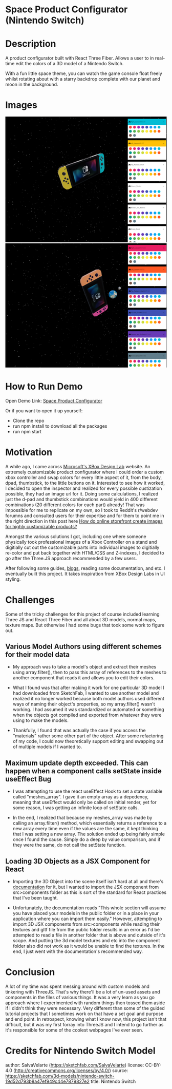 # Space Product Configurator (Nintendo Switch)

# Description

A product configurator built with React Three Fiber. Allows a user to in real-time edit the colors of a 3D model of a Nintendo Switch.

With a fun little space theme, you can watch the game console float freely whilst rotating about with a starry backdrop complete with our planet and moon in the background.

# Images

<p align = "center">
 <img src = "src\assets\images\switch_one.png" alt = "front">
 <img src = "src\assets\images\switch_two_.png" alt = "bottom">
</p>

# How to Run Demo

Open Demo Link: [Space Product Configurator](https://nikurou.github.io/Space_Product_Configurator/)

Or if you want to open it up yourself:

- Clone the repo
- run npm install to download all the packages
- run npm start

# Motivation

A while ago, I came across [Microsoft's XBox Design Lab](https://www.microsoft.com/store/configure/xbox-design-lab/900WZDF9XJVG) website. An extremely customizable product configurator where I could order a custom xbox controller and swap colors for every little aspect of it, from the body, dpad, thumbstick, to the little buttons on it. Interested to see how it worked, I decided to open the inspector and realized for every possible custization possible, they had an image url for it. Doing some calculations, I realized just the d-pad and thumbstick combinations would yield in 400 different combinations (20 different colors for each part) already! That was impossible for me to replicate on my own, so I took to Reddit's r/webdev forumns and consulted users for their expertise and for them to point me in the right direction in this post here [How do online storefront create images for highly customizable products?](https://www.reddit.com/r/webdev/comments/onlxuo/how_do_online_storefront_create_images_for_highly/)

Amongst the various solutions I got, including one where someone physically took professional images of a Xbox Controller on a stand and digitially cut out the customizable parts into individual images to digitially re-color and put back together with HTML/CSS and Z-indexes, I decided to go after the Three.JS approach recommended by a few users.

After following some guides, [blogs](https://official-osorina.medium.com/creating-a-3d-configurator-with-nuxt-and-three-js-part-1-6d40da0209e0), reading some documentation, and etc. I eventually built this project. It takes inspiration from XBox Design Labs in UI styling.

# Challenges

Some of the tricky challenges for this project of course included learning Three JS and React Three Fiber and all about 3D models, normal maps, texture maps. But otherwise I had some bugs that took some work to figure out.

## Various Model Authors using different schemes for their model data

- My approach was to take a model's object and extract their meshes using array.filter(), then to pass this array of references to the meshes to another component that reads it and allows you to edit their colors.

- What I found was that after making it work for one particular 3D model I had downloaded from SketchFab, I wanted to use another model and realized it no longer worked because both model authors used different ways of naming their object's properties, so my array.filter() wasn't working. I had assumed it was standardized or automated or something when the objects got compiled and exported from whatever they were using to make the models.

- Thankfully, I found that was actually the case if you access the "materials" rather some other part of the object. After some refactoring of my code, I could now theoretically support editing and swapping out of multiple models if I wanted to.

## Maximum update depth exceeded. This can happen when a component calls setState inside useEffect Bug

- I was attempting to use the react useEffect Hook to set a state variable called "meshes_array". I gave it an empty array as a depedency, meaning that useEffect would only be called on initial render, yet for some reason, I was getting an infinite loop of setState calls.

- In the end, I realized that because my meshes_array was made by calling an array.filter() method, which essentially returns a reference to a new array every time even if the values are the same, it kept thinking that I was setting a new array. The solution ended up being fairly simple once I found the cause. Simply do a deep by value comparison, and if they were the same, do not call the setState function.

## Loading 3D Objects as a JSX Component for React

- Importing the 3D Object into the scene itself isn't hard at all and there's [documentation](https://docs.pmnd.rs/react-three-fiber/tutorials/loading-models) for it, but I wanted to import the JSX component from src>components folder as this is sort of the standard for React practices that I've been taught.

- Unfortunately, the documentation reads "This whole section will assume you have placed your models in the public folder or in a place in your application where you can import them easily." However, attempting to import 3D JSX components from src>components while reading their textures and gltf file from the public folder results in an error as I'd be attempted to read a file in another folder that is above and outside of it's scope. And putting the 3d model textures and etc into the component folder also did not work as it would be unable to find the textures. In the end, I just went with the documentation's recommended way.

# Conclusion

A lot of my time was spent messing around with custom models and tinkering with ThreeJS. That's why there'll be a lot of un-used assets and components in the files of various things. It was a very learn as you go approach where I experimented with random things then tossed them aside if I didn't think they were necessary. Very different than some of the guided tutorial projects that I sometimes work on that have a set goal and purpose and end point. In retrospect, knowing what I know now, this project isn't that difficult, but it was my first forray into ThreeJS and I intend to go further as it's responsible for some of the coolest webpages I've ever seen.

# Credits for Nintendo Switch Model

author: SalvaVelarte (https://sketchfab.com/SalvaVelarte)
license: CC-BY-4.0 (http://creativecommons.org/licenses/by/4.0/)
source: https://sketchfab.com/3d-models/nintendo-switch-19d52d793b8a47ef949c44e7879827e2
title: Nintendo Switch
